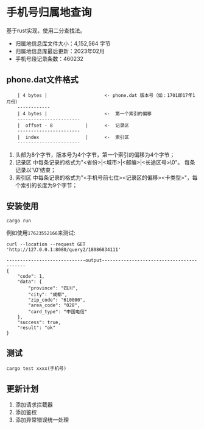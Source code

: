 # 手机号归属地查询
基于rust实现，使用二分查找法。

- 归属地信息库文件大小：4,152,564 字节
- 归属地信息库最后更新：2023年02月
- 手机号段记录条数：460232

## phone.dat文件格式
```
    | 4 bytes |                     <- phone.dat 版本号（如：1701即17年1月份）
    ------------
    | 4 bytes |                     <-  第一个索引的偏移
    -----------------------
    |  offset - 8            |      <-  记录区
    -----------------------
    |  index                 |      <-  索引区
    -----------------------
```
1. 头部为8个字节，版本号为4个字节，第一个索引的偏移为4个字节；
2. 记录区 中每条记录的格式为"<省份>|<城市>|<邮编>|<长途区号>\0"。 每条记录以'\0'结束；
3. 索引区 中每条记录的格式为"<手机号前七位><记录区的偏移><卡类型>"，每个索引的长度为9个字节；

## 安装使用
`cargo run` 

例如使用`17623552166`来测试:

```shell
curl --location --request GET 'http://127.0.0.1:8080/query2/18086834111'

-----------------------------output------------------------------------------
{
    "code": 1,
    "data": {
        "province": "四川",
        "city": "成都",
        "zip_code": "610000",
        "area_code": "028",
        "card_type": "中国电信"
    },
    "success": true,
    "result": "ok"
}
```

## 测试

```shell
cargo test xxxx(手机号)
```

## 更新计划
1. 添加请求拦截器
2. 添加鉴权
3. 添加异常错误统一处理
